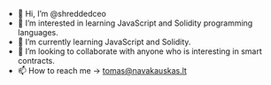 - 👋 Hi, I’m @shreddedceo
- 👀 I’m interested in learning JavaScript and Solidity programming languages.
- 🌱 I’m currently learning JavaScript and Solidity.
- 💞️ I’m looking to collaborate with anyone who is interesting in smart contracts.
- 📫 How to reach me -> tomas@navakauskas.lt

<!---
shreddedceo/shreddedceo is a ✨ special ✨ repository because its `README.md` (this file) appears on your GitHub profile.
You can click the Preview link to take a look at your changes.
--->
